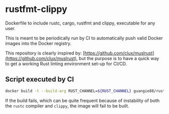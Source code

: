 # rustfmt-clippy

Dockerfile to include rustc, cargo, rustfmt and clippy, executable for any user.

This is meant to be periodically run by CI to automatically push valid Docker
images into the Docker registry.

This repository is clearly inspired by:
[https://github.com/clux/muslrust](https://github.com/clux/muslrust), but
the purpose is to have a quick way to get a working Rust linting environment
set-up for CI/CD.

## Script executed by CI

```bash
docker build -t --build-arg RUST_CHANNEL=${RUST_CHANNEL} guangie88/rustfmt-clippy .
```

If the build fails, which can be quite frequent because of instability of
both the `rustc` compiler and `clippy`, the image will fail to be built.
